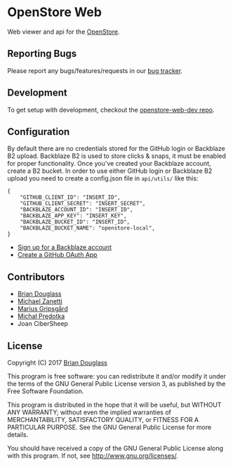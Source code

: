 # OpenStore Web

Web viewer and api for the [OpenStore](https://open-store.io/).

## Reporting Bugs

Please report any bugs/features/requests in our [bug tracker](https://github.com/UbuntuOpenStore/openstore-meta/issues).

## Development

To get setup with development, checkout the
[openstore-web-dev repo](https://github.com/UbuntuOpenStore/openstore-web-dev).

## Configuration

By default there are no credentials stored for the GitHub login or Backblaze B2 upload.
Backblaze B2 is used to store clicks & snaps, it must be enabled for proper functionality.
Once you've created your Backblaze account, create a B2 bucket.
In order to use either GitHub login or Backblaze B2 upload you need to create a config.json file in `api/utils/`
like this:

```
{
    "GITHUB_CLIENT_ID": "INSERT_ID",
    "GITHUB_CLIENT_SECRET": "INSERT_SECRET",
    "BACKBLAZE_ACCOUNT_ID": "INSERT_ID",
    "BACKBLAZE_APP_KEY": "INSERT_KEY",
    "BACKBLAZE_BUCKET_ID": "INSERT_ID",
    "BACKBLAZE_BUCKET_NAME": "openstore-local",
}
```

* [Sign up for a Backblaze account](https://www.backblaze.com/b2/sign-up.html)
* [Create a GitHub OAuth App](https://developer.github.com/apps/building-integrations/setting-up-and-registering-oauth-apps/)

## Contributors

* [Brian Douglass](http://bhdouglass.com/)
* [Michael Zanetti](http://notyetthere.org/)
* [Marius Gripsgård](http://mariogrip.com/)
* [Michał Prędotka](http://mivoligo.com/)
* Joan CiberSheep

## License

Copyright (C) 2017 [Brian Douglass](http://bhdouglass.com/)

This program is free software: you can redistribute it and/or modify it under the terms of the GNU General Public License version 3, as published
by the Free Software Foundation.

This program is distributed in the hope that it will be useful, but WITHOUT ANY WARRANTY; without even the implied warranties of MERCHANTABILITY, SATISFACTORY QUALITY, or FITNESS FOR A PARTICULAR PURPOSE.  See the GNU General Public License for more details.

You should have received a copy of the GNU General Public License along with this program.  If not, see <http://www.gnu.org/licenses/>.

